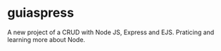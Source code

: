 # guiaspress

A new project of a CRUD with Node JS, Express and EJS. Praticing and learning more about Node.
